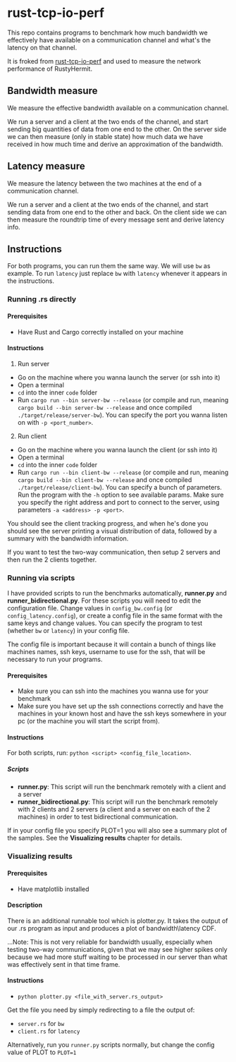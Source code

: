 # rust-tcp-io-perf

This repo contains programs to benchmark how much bandwidth we effectively have available on a communication channel and what's the latency on that channel.

It is froked from [rust-tcp-io-perf](https://github.com/LorenzoMartini/rust-tcp-io-perf) and used to measure the network performance of RustyHermit.

## Bandwidth measure

We measure the effective bandwidth available on a communication channel.

We run a server and a client at the two ends of the channel, and start sending big quantities of data from one end to the other. On the server side we can then measure (only in stable state) how much data we have received in how much time and derive an approximation of the bandwidth.

## Latency measure

We measure the latency between the two machines at the end of a communication channel.

We run a server and a client at the two ends of the channel, and start sending data from one end to the other and back. On the client side we can then measure the roundtrip time of every message sent and derive latency info.

## Instructions

For both programs, you can run them the same way. We will use `bw` as example. To run `latency` just replace `bw` with `latency` whenever it appears in the instructions.

### Running .rs directly

#### Prerequisites
- Have Rust and Cargo correctly installed on your machine

#### Instructions

1) Run server
- Go on the machine where you wanna launch the server (or ssh into it)
- Open a terminal
- `cd` into the inner `code` folder
- Run `cargo run --bin server-bw --release` (or compile and run, meaning `cargo build --bin server-bw --release` and once compiled `./target/release/server-bw`). You can specify the port you wanna listen on with `-p <port_number>`.

2) Run client
- Go on the machine where you wanna launch the client (or ssh into it)
- Open a terminal
- `cd` into the inner `code` folder
- Run `cargo run --bin client-bw --release` (or compile and run, meaning `cargo build --bin client-bw --release` and once compiled `./target/release/client-bw`). You can specify a bunch of parameters. Run the program with the `-h` option to see available params. Make sure you specify the right address and port to connect to the server, using parameters `-a <address> -p <port>`.

You should see the client tracking progress, and when he's done you should see the server printing a visual distribution of data, followed by a summary with the bandwidth information.

If you want to test the two-way communication, then setup 2 servers and then run the 2 clients together.

### Running via scripts

I have provided scripts to run the benchmarks automatically, <strong>runner.py</strong> and <strong>runner_bidirectional.py</strong>.
For these scripts you will need to edit the configuration file. Change values in `config_bw.config` (or `config_latency.config`), or create a config file in the same format with the same keys and change values. You can specify the program to test (whether `bw` or `latency`) in your config file.

The config file is important because it will contain a bunch of things like machines names, ssh keys, username to use for the ssh, that will be necessary to run your programs.

#### Prerequisites

- Make sure you can ssh into the machines you wanna use for your benchmark
- Make sure you have set up the ssh connections correctly and have the machines in your known host and have the ssh keys somewhere in your pc (or the machine you will start the script from).

#### Instructions
For both scripts, run: `python <script> <config_file_location>`.

##### Scripts
- <strong>runner.py</strong>: This script will run the benchmark remotely with a client and a server
- <strong>runner_bidirectional.py</strong>: This script will run the benchmark remotely with 2 clients and 2 servers (a client and a server on each of the 2 machines) in order to test bidirectional communication.

If in your config file you specify PLOT=1 you will also see a summary plot of the samples. See the <strong>Visualizing results</strong> chapter for details.

### Visualizing results

#### Prerequisites
- Have matplotlib installed

#### Description

There is an additional runnable tool which is <string>plotter.py</strong>. It takes the output of our .rs program as input and produces a plot of bandwidth\latency CDF.

...Note: This is not very reliable for bandwidth usually, especially when testing two-way communications, given that we may see higher spikes only because we had more stuff waiting to be processed in our server than what was effectively sent in that time frame.
  
#### Instructions

- `python plotter.py <file_with_server.rs_output>`

Get the file you need by simply redirecting to a file the output of:
- `server.rs` for `bw`
- `client.rs` for `latency`

Alternatively, run you `runner.py` scripts normally, but change the config value of PLOT to `PLOT=1`

